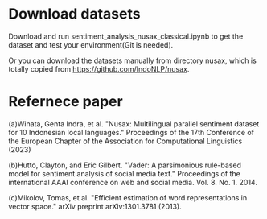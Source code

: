 # Download datasets
Download and run sentiment_analysis_nusax_classical.ipynb to get the dataset and test your environment(Git is needed).

Or you can download the datasets manually from directory nusax, which is totally copied from https://github.com/IndoNLP/nusax.

# Refernece paper
(a)Winata, Genta Indra, et al. "Nusax: Multilingual parallel sentiment dataset for 10 Indonesian local languages." Proceedings of the 17th Conference of the European Chapter of the Association for Computational Linguistics (2023)

(b)Hutto, Clayton, and Eric Gilbert. "Vader: A parsimonious rule-based model for sentiment analysis of social media text." Proceedings of the international AAAI conference on web and social media. Vol. 8. No. 1. 2014.

(c)Mikolov, Tomas, et al. "Efficient estimation of word representations in vector space." arXiv preprint arXiv:1301.3781 (2013).
